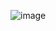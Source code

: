 ![image](https://github.com/UbaidUllah00/HTML-and-CSS-website/assets/153269589/9eabf30c-1978-484b-a852-6e93f4923887)
